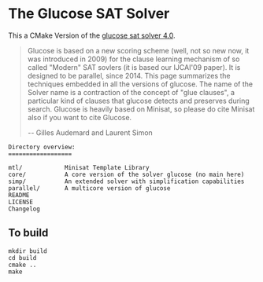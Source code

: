 # The Glucose SAT Solver

This a CMake Version of the [glucose sat solver 4.0](http://www.labri.fr/perso/lsimon/glucose/).

> Glucose is based on a new scoring scheme (well, not so new now, it was introduced in 2009) for the clause learning mechanism of so called "Modern" SAT sovlers (it is based our IJCAI'09 paper). It is designed to be parallel, since 2014. This page summarizes the techniques embedded in all the versions of glucose. The name of the Solver name is a contraction of the concept of "glue clauses", a particular kind of clauses that glucose detects and preserves during search.
> Glucose is heavily based on Minisat, so please do cite Minisat also if you want to cite Glucose.
> 
> -- Gilles Audemard and Laurent Simon 

```
Directory overview:
==================

mtl/            Minisat Template Library
core/           A core version of the solver glucose (no main here)
simp/           An extended solver with simplification capabilities
parallel/       A multicore version of glucose
README
LICENSE
Changelog
```

## To build 

```
mkdir build
cd build
cmake ..
make 
``` 

